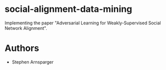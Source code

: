 # social-alignment-data-mining
Implementing the paper "Adversarial Learning for Weakly-Supervised Social Network Alignment".

# Authors
- Stephen Arnsparger
